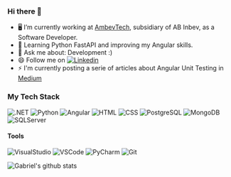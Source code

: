 ### Hi there 👋

<!--
**abreu-dev/abreu-dev** is a ✨ _special_ ✨ repository because its `README.md` (this file) appears on your GitHub profile.

Here are some ideas to get you started:

- 🔭 I’m currently working on ...
- 🌱 I’m currently learning ...
- 👯 I’m looking to collaborate on ...
- 🤔 I’m looking for help with ...
- 💬 Ask me about ...
- 📫 How to reach me: ...
- 😄 Pronouns: ...
- ⚡ Fun fact: ...
-->

- 🖥️ I’m currently working at [AmbevTech](https://www.ambevtech.com.br/), subsidiary of AB Inbev, as a Software Developer.
- 📖 Learning Python FastAPI and improving my Angular skills.
- 💬 Ask me about: Development :)
- 😄 Follow me on [![Linkedin](https://img.shields.io/badge/-LinkedIn-blue?style=flat-square&logo=Linkedin&logoColor=white&link=https://www.linkedin.com/in/gabriel-deabreu/)](https://www.linkedin.com/in/gabriel-deabreu/)
- ⚡ I'm currently posting a serie of articles about Angular Unit Testing in [Medium](https://medium.com/@gabriel.roberto.abreu)

### My Tech Stack

![.NET](https://img.shields.io/badge/-.NET-blue?style=plastic&logo=.net)
![Python](https://img.shields.io/badge/-Python-yellow?style=plastic&logo=python&logoColor=ffffff)
![Angular](https://img.shields.io/badge/-Angular-DD0031?style=plastic&logo=angular&logoColor=ffffff)
![HTML](https://img.shields.io/badge/-HTML5-%23E44D27?style=plastic&logo=html5&logoColor=ffffff)
![CSS](https://img.shields.io/badge/-CSS-green?style=plastic&logo=css3)
![PostgreSQL](https://img.shields.io/badge/-PostgreSQL-336791?style=plastic&logo=postgresql&logoColor=ffffff)
![MongoDB](https://img.shields.io/badge/-MongoDB-white?style=plastic&logo=mongodb)
![SQLServer](https://img.shields.io/badge/-SQLServer-purple?style=plastic&logo=microsoftsqlserver)

#### Tools
![VisualStudio](https://img.shields.io/badge/-VisualStudio-purple?style=plastic&logo=visual-studio)
![VSCode](https://img.shields.io/badge/-VSCode-blue?style=plastic&logo=visual-studio-code)
![PyCharm](https://img.shields.io/badge/-PyCharm-green?style=plastic&logo=pycharm)
![Git](https://img.shields.io/badge/-Git-black?style=plastic&logo=git)

![Gabriel's github stats](https://github-readme-stats.vercel.app/api?username=abreu-dev&show_icons=true&hide_border=true)
